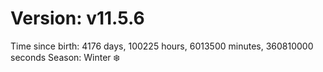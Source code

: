 # Version: v11.5.6
Time since birth: 4176 days, 100225 hours, 6013500 minutes, 360810000 seconds
Season: Winter ❄️
